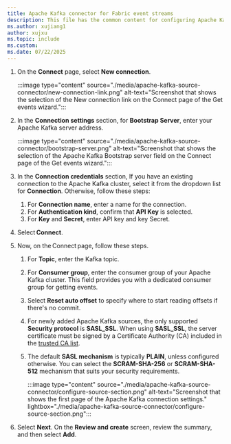 ```yaml
---
title: Apache Kafka connector for Fabric event streams
description: This file has the common content for configuring Apache Kafka connector for Fabric event streams and Real-Time hub. 
ms.author: xujiang1
author: xujxu 
ms.topic: include
ms.custom:
ms.date: 07/22/2025
---
```


1. On the **Connect** page, select **New connection**.

    :::image type="content" source="./media/apache-kafka-source-connector/new-connection-link.png" alt-text="Screenshot that shows the selection of the New connection link on the Connect page of the Get events wizard.":::    
1. In the **Connection settings** section, for **Bootstrap Server**, enter your Apache Kafka server address.

    :::image type="content" source="./media/apache-kafka-source-connector/bootstrap-server.png" alt-text="Screenshot that shows the selection of the Apache Kafka Bootstrap server field on the Connect page of the Get events wizard.":::   
1. In the **Connection credentials** section, If you have an existing connection to the Apache Kafka cluster, select it from the dropdown list for **Connection**. Otherwise, follow these steps: 
    1. For **Connection name**, enter a name for the connection. 
    1. For **Authentication kind**, confirm that **API Key** is selected. 
    1. For **Key** and **Secret**, enter API key and key Secret.      
1. Select **Connect**.  
1. Now, on the Connect page, follow these steps.  
    1. For **Topic**, enter the Kafka topic. 
    1. For **Consumer group**, enter the consumer group of your Apache Kafka cluster. This field provides you with a dedicated consumer group for getting events.  
    1. Select **Reset auto offset** to specify where to start reading offsets if there's no commit. 
    1. For newly added Apache Kafka sources, the only supported **Security protocol** is **SASL_SSL**. When using **SASL_SSL**, the server certificate must be signed by a Certificate Authority (CA) included in the [trusted CA list](https://github.com/microsoft/fabric-event-streams/blob/main/References/certificate-authority-list/trusted-ca-list.txt).
    1. The default **SASL mechanism** is typically **PLAIN**, unless configured otherwise. You can select the **SCRAM-SHA-256** or **SCRAM-SHA-512** mechanism that suits your security requirements.   
    
        :::image type="content" source="./media/apache-kafka-source-connector/configure-source-section.png" alt-text="Screenshot that shows the first page of the Apache Kafka connection settings." lightbox="./media/apache-kafka-source-connector/configure-source-section.png":::      
1. Select **Next**. On the **Review and create** screen, review the summary, and then select **Add**.
